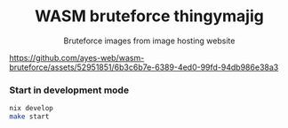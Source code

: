 <h1 align="center">WASM bruteforce thingymajig</h1>
<p align="center">Bruteforce images from image hosting website</p>

https://github.com/ayes-web/wasm-bruteforce/assets/52951851/6b3c6b7e-6389-4ed0-99fd-94db986e38a3

### Start in development mode
```sh
nix develop
make start
```
